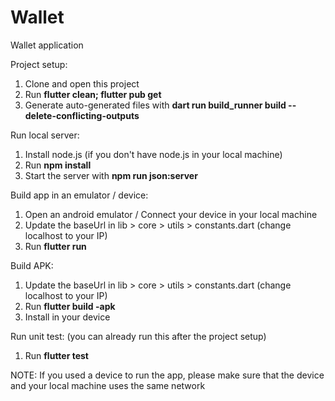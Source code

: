 # Wallet
Wallet application

Project setup:
1. Clone and open this project
2. Run **flutter clean; flutter pub get**
3. Generate auto-generated files with **dart run build_runner build --delete-conflicting-outputs**

Run local server:
1. Install node.js (if you don't have node.js in your local machine)
2. Run **npm install**
3. Start the server with **npm run json:server**

Build app in an emulator / device:
1. Open an android emulator / Connect your device in your local machine
2. Update the baseUrl in lib > core > utils > constants.dart (change localhost to your IP)
3. Run **flutter run**

Build APK:
1. Update the baseUrl in lib > core > utils > constants.dart (change localhost to your IP)
2. Run **flutter build -apk**
3. Install in your device

Run unit test: (you can already run this after the project setup)
1. Run **flutter test**


NOTE:
If you used a device to run the app, please make sure that the device and your local machine uses the same network

